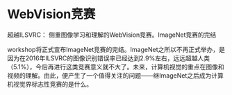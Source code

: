 # WebVision竞赛
超越ILSVRC：
侧重图像学习和理解的WebVision竞赛。ImageNet竞赛的完结

workshop将正式宣布ImageNet竞赛的完结。ImageNet之所以不再正式举办，是因为在2016年ILSVRC的图像识别错误率已经达到2.9%左右，远远超越人类（5.1%），今后再进行这类竞赛意义就不大了。未来，计算机视觉的重点在图像和视频的理解。由此，便产生了一个值得关注的问题——继ImageNet之后成为计算机视觉界标志性竞赛的是什么。